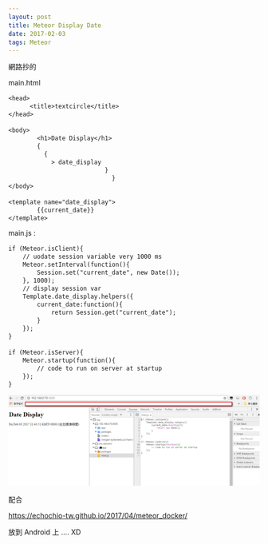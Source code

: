 ```yaml
---
layout: post
title: Meteor Display Date
date: 2017-02-03
tags: Meteor
---
```


網路抄的

main.html 

```
<head>
      <title>textcircle</title>
</head>

<body>
        <h1>Date Display</h1>
        {
          {
            > date_display
                           }
                             }
</body>

<template name="date_display">
        {{current_date}}
</template>
```

main.js :

```
if (Meteor.isClient){
	// uodate session variable very 1000 ms
	Meteor.setInterval(function(){
		Session.set("current_date", new Date());
	}, 1000);
	// display session var
	Template.date_display.helpers({
		current_date:function(){
			return Session.get("current_date");
		}
	});
}

if (Meteor.isServer){
	Meteor.startup(function(){
		// code to run on server at startup
	});
}
```

![](/images/posts/Server/p60.png)

配合

https://echochio-tw.github.io/2017/04/meteor_docker/

放到 Android 上 .... XD

